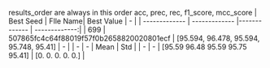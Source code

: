 results_order are always in this order acc, prec, rec, f1_score, mcc_score
| Best Seed | FIle Name| Best Value | - |
| ------------- | ------------- |------------- |  -------------:|
| 699 | 507865fc4c64f88019f57f0b2658820020801ecf | [95.594, 96.478, 95.594, 95.748, 95.41]  | - |
| - | - | Mean | Std |
| - | - | [95.59 96.48 95.59 95.75 95.41] | [0. 0. 0. 0. 0.] |
